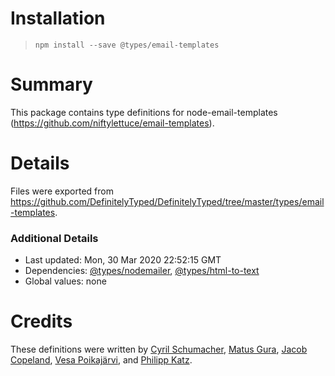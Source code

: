 # Installation
> `npm install --save @types/email-templates`

# Summary
This package contains type definitions for node-email-templates (https://github.com/niftylettuce/email-templates).

# Details
Files were exported from https://github.com/DefinitelyTyped/DefinitelyTyped/tree/master/types/email-templates.

### Additional Details
 * Last updated: Mon, 30 Mar 2020 22:52:15 GMT
 * Dependencies: [@types/nodemailer](https://npmjs.com/package/@types/nodemailer), [@types/html-to-text](https://npmjs.com/package/@types/html-to-text)
 * Global values: none

# Credits
These definitions were written by [Cyril Schumacher](https://github.com/cyrilschumacher), [Matus Gura](https://github.com/gurisko), [Jacob Copeland](https://github.com/blankstar85), [Vesa Poikajärvi](https://github.com/vesse), and [Philipp Katz](https://github.com/qqilihq).
